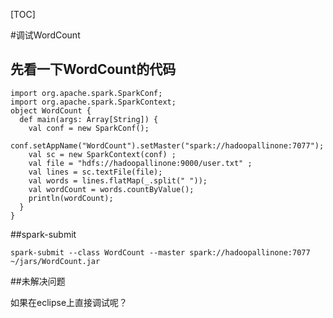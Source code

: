 [TOC]

#调试WordCount

## 先看一下WordCount的代码

	import org.apache.spark.SparkConf;
	import org.apache.spark.SparkContext;
	object WordCount {
	  def main(args: Array[String]) { 
	    val conf = new SparkConf();
	    conf.setAppName("WordCount").setMaster("spark://hadoopallinone:7077");
	    val sc = new SparkContext(conf) ;
	    val file = "hdfs://hadoopallinone:9000/user.txt" ;
	    val lines = sc.textFile(file); 
	    val words = lines.flatMap(_.split(" "));
	    val wordCount = words.countByValue();
	    println(wordCount);
	  }
	}

##spark-submit
	
	spark-submit --class WordCount --master spark://hadoopallinone:7077 ~/jars/WordCount.jar 

##未解决问题

如果在eclipse上直接调试呢？